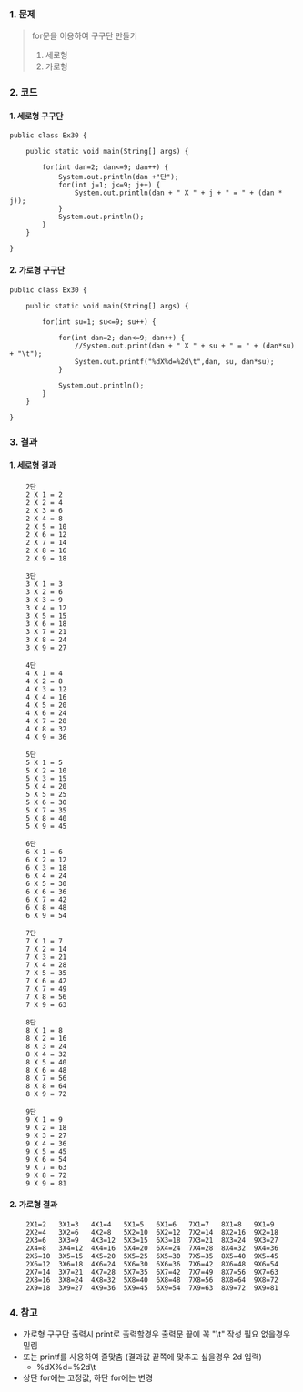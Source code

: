 ### 1. 문제
> for문을 이용하여 구구단 만들기
> 1. 세로형
> 2. 가로형

### 2. 코드
#### 1. 세로형 구구단

	public class Ex30 {

		public static void main(String[] args) {

			for(int dan=2; dan<=9; dan++) {
				System.out.println(dan +"단");
				for(int j=1; j<=9; j++) {
					System.out.println(dan + " X " + j + " = " + (dan * j));
				}
				System.out.println();
			}
		}

	}

#### 2. 가로형 구구단

	public class Ex30 {

		public static void main(String[] args) {

			for(int su=1; su<=9; su++) {

				for(int dan=2; dan<=9; dan++) {
					//System.out.print(dan + " X " + su + " = " + (dan*su) + "\t"); 
					System.out.printf("%dX%d=%2d\t",dan, su, dan*su);	
				}

				System.out.println();
			}
		}

	}

### 3. 결과
#### 1. 세로형 결과

        2단
        2 X 1 = 2
        2 X 2 = 4
        2 X 3 = 6
        2 X 4 = 8
        2 X 5 = 10
        2 X 6 = 12
        2 X 7 = 14
        2 X 8 = 16
        2 X 9 = 18

        3단
        3 X 1 = 3
        3 X 2 = 6
        3 X 3 = 9
        3 X 4 = 12
        3 X 5 = 15
        3 X 6 = 18
        3 X 7 = 21
        3 X 8 = 24
        3 X 9 = 27

        4단
        4 X 1 = 4
        4 X 2 = 8
        4 X 3 = 12
        4 X 4 = 16
        4 X 5 = 20
        4 X 6 = 24
        4 X 7 = 28
        4 X 8 = 32
        4 X 9 = 36

        5단
        5 X 1 = 5
        5 X 2 = 10
        5 X 3 = 15
        5 X 4 = 20
        5 X 5 = 25
        5 X 6 = 30
        5 X 7 = 35
        5 X 8 = 40
        5 X 9 = 45

        6단
        6 X 1 = 6
        6 X 2 = 12
        6 X 3 = 18
        6 X 4 = 24
        6 X 5 = 30
        6 X 6 = 36
        6 X 7 = 42
        6 X 8 = 48
        6 X 9 = 54

        7단
        7 X 1 = 7
        7 X 2 = 14
        7 X 3 = 21
        7 X 4 = 28
        7 X 5 = 35
        7 X 6 = 42
        7 X 7 = 49
        7 X 8 = 56
        7 X 9 = 63

        8단
        8 X 1 = 8
        8 X 2 = 16
        8 X 3 = 24
        8 X 4 = 32
        8 X 5 = 40
        8 X 6 = 48
        8 X 7 = 56
        8 X 8 = 64
        8 X 9 = 72

        9단
        9 X 1 = 9
        9 X 2 = 18
        9 X 3 = 27
        9 X 4 = 36
        9 X 5 = 45
        9 X 6 = 54
        9 X 7 = 63
        9 X 8 = 72
        9 X 9 = 81

#### 2. 가로형 결과

        2X1=2	3X1=3	4X1=4	5X1=5	6X1=6	7X1=7	8X1=8	9X1=9	
        2X2=4	3X2=6	4X2=8	5X2=10	6X2=12	7X2=14	8X2=16	9X2=18	
        2X3=6	3X3=9	4X3=12	5X3=15	6X3=18	7X3=21	8X3=24	9X3=27	
        2X4=8	3X4=12	4X4=16	5X4=20	6X4=24	7X4=28	8X4=32	9X4=36	
        2X5=10	3X5=15	4X5=20	5X5=25	6X5=30	7X5=35	8X5=40	9X5=45	
        2X6=12	3X6=18	4X6=24	5X6=30	6X6=36	7X6=42	8X6=48	9X6=54	
        2X7=14	3X7=21	4X7=28	5X7=35	6X7=42	7X7=49	8X7=56	9X7=63	
        2X8=16	3X8=24	4X8=32	5X8=40	6X8=48	7X8=56	8X8=64	9X8=72	
        2X9=18	3X9=27	4X9=36	5X9=45	6X9=54	7X9=63	8X9=72	9X9=81	

### 4. 참고
- 가로형 구구단 출력시 print로 출력할경우 출력문 끝에 꼭 "\t" 작성 필요 없을경우 밀림
- 또는 printf를 사용하여 줄맞춤 (결과값 끝쪽에 맞추고 싶을경우 2d 입력)
    - %dX%d=%2d\t
- 상단 for에는 고정값, 하단 for에는 변경  
